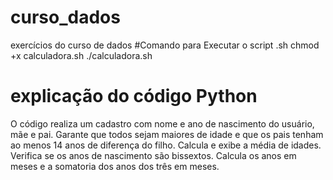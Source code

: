 # curso_dados
exercícios do curso de dados 
#Comando para Executar o script .sh
chmod +x calculadora.sh
./calculadora.sh
# explicação do código Python
O código realiza um cadastro com nome e ano de nascimento do usuário, mãe e pai.
Garante que todos sejam maiores de idade e que os pais tenham ao menos 14 anos de diferença do filho.
Calcula e exibe a média de idades.
Verifica se os anos de nascimento são bissextos.
Calcula os anos em meses e a somatoria dos anos dos três em meses. 
